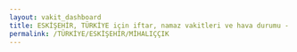 ```yaml
---
layout: vakit_dashboard
title: ESKİŞEHİR, TÜRKİYE için iftar, namaz vakitleri ve hava durumu - ilçe/eyalet seç
permalink: /TÜRKİYE/ESKİŞEHİR/MİHALIÇÇIK
---
```


<script type="text/javascript">
  var GLOBAL_COUNTRY = 'TÜRKİYE';
  var GLOBAL_CITY = 'ESKİŞEHİR';
  var GLOBAL_STATE = 'MİHALIÇÇIK';
  var lat = 72;
  var lon = 21;
</script>
